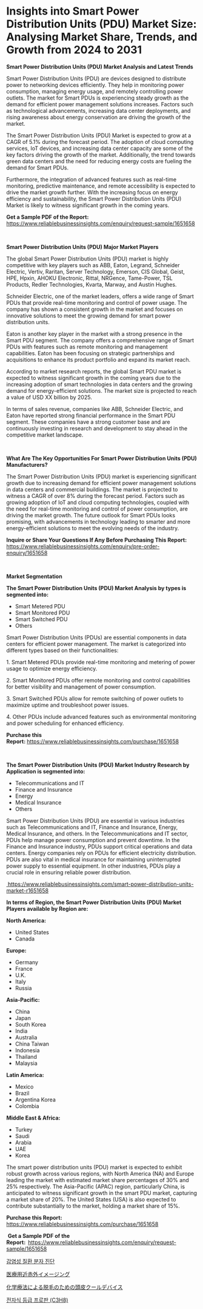 <p><h1>Insights into Smart Power Distribution Units (PDU) Market Size: Analysing Market Share, Trends, and Growth from 2024 to 2031</h1></p><p><strong>Smart Power Distribution Units (PDU) Market Analysis and Latest Trends</strong></p>
<p><p>Smart Power Distribution Units (PDU) are devices designed to distribute power to networking devices efficiently. They help in monitoring power consumption, managing energy usage, and remotely controlling power outlets. The market for Smart PDUs is experiencing steady growth as the demand for efficient power management solutions increases. Factors such as technological advancements, increasing data center deployments, and rising awareness about energy conservation are driving the growth of the market.</p><p>The Smart Power Distribution Units (PDU) Market is expected to grow at a CAGR of 5.1% during the forecast period. The adoption of cloud computing services, IoT devices, and increasing data center capacity are some of the key factors driving the growth of the market. Additionally, the trend towards green data centers and the need for reducing energy costs are fueling the demand for Smart PDUs.</p><p>Furthermore, the integration of advanced features such as real-time monitoring, predictive maintenance, and remote accessibility is expected to drive the market growth further. With the increasing focus on energy efficiency and sustainability, the Smart Power Distribution Units (PDU) Market is likely to witness significant growth in the coming years.</p></p>
<p><strong>Get a Sample PDF of the Report:&nbsp;</strong> <a href="https://www.reliablebusinessinsights.com/enquiry/request-sample/1651658">https://www.reliablebusinessinsights.com/enquiry/request-sample/1651658</a></p>
<p>&nbsp;</p>
<p><strong>Smart Power Distribution Units (PDU) Major Market Players</strong></p>
<p><p>The global Smart Power Distribution Units (PDU) market is highly competitive with key players such as ABB, Eaton, Legrand, Schneider Electric, Vertiv, Raritan, Server Technology, Emerson, CIS Global, Geist, HPE, Hpxin, AHOKU Electronic, Rittal, NRGence, Tame-Power, TSL Products, Redler Technologies, Kvarta, Marway, and Austin Hughes.</p><p>Schneider Electric, one of the market leaders, offers a wide range of Smart PDUs that provide real-time monitoring and control of power usage. The company has shown a consistent growth in the market and focuses on innovative solutions to meet the growing demand for smart power distribution units.</p><p>Eaton is another key player in the market with a strong presence in the Smart PDU segment. The company offers a comprehensive range of Smart PDUs with features such as remote monitoring and management capabilities. Eaton has been focusing on strategic partnerships and acquisitions to enhance its product portfolio and expand its market reach.</p><p>According to market research reports, the global Smart PDU market is expected to witness significant growth in the coming years due to the increasing adoption of smart technologies in data centers and the growing demand for energy-efficient solutions. The market size is projected to reach a value of USD XX billion by 2025.</p><p>In terms of sales revenue, companies like ABB, Schneider Electric, and Eaton have reported strong financial performance in the Smart PDU segment. These companies have a strong customer base and are continuously investing in research and development to stay ahead in the competitive market landscape.</p></p>
<p>&nbsp;</p>
<p><strong>What Are The Key Opportunities For Smart Power Distribution Units (PDU) Manufacturers?</strong></p>
<p><p>The Smart Power Distribution Units (PDU) market is experiencing significant growth due to increasing demand for efficient power management solutions in data centers and commercial buildings. The market is projected to witness a CAGR of over 8% during the forecast period. Factors such as growing adoption of IoT and cloud computing technologies, coupled with the need for real-time monitoring and control of power consumption, are driving the market growth. The future outlook for Smart PDUs looks promising, with advancements in technology leading to smarter and more energy-efficient solutions to meet the evolving needs of the industry.</p></p>
<p><strong>Inquire or Share Your Questions If Any Before Purchasing This Report:</strong> <a href="https://www.reliablebusinessinsights.com/enquiry/pre-order-enquiry/1651658">https://www.reliablebusinessinsights.com/enquiry/pre-order-enquiry/1651658</a></p>
<p>&nbsp;</p>
<p><strong>Market Segmentation</strong></p>
<p><strong>The Smart Power Distribution Units (PDU) Market Analysis by types is segmented into:</strong></p>
<p><ul><li>Smart Metered PDU</li><li>Smart Monitored PDU</li><li>Smart Switched PDU</li><li>Others</li></ul></p>
<p><p>Smart Power Distribution Units (PDUs) are essential components in data centers for efficient power management. The market is categorized into different types based on their functionalities:</p><p>1. Smart Metered PDUs provide real-time monitoring and metering of power usage to optimize energy efficiency.</p><p>2. Smart Monitored PDUs offer remote monitoring and control capabilities for better visibility and management of power consumption.</p><p>3. Smart Switched PDUs allow for remote switching of power outlets to maximize uptime and troubleshoot power issues.</p><p>4. Other PDUs include advanced features such as environmental monitoring and power scheduling for enhanced efficiency.</p></p>
<p><strong>Purchase this Report:&nbsp;</strong><a href="https://www.reliablebusinessinsights.com/purchase/1651658">https://www.reliablebusinessinsights.com/purchase/1651658</a></p>
<p>&nbsp;</p>
<p><strong>The Smart Power Distribution Units (PDU) Market Industry Research by Application is segmented into:</strong></p>
<p><ul><li>Telecommunications and IT</li><li>Finance and Insurance</li><li>Energy</li><li>Medical Insurance</li><li>Others</li></ul></p>
<p><p>Smart Power Distribution Units (PDU) are essential in various industries such as Telecommunications and IT, Finance and Insurance, Energy, Medical Insurance, and others. In the Telecommunications and IT sector, PDUs help manage power consumption and prevent downtime. In the Finance and Insurance industry, PDUs support critical operations and data centers. Energy companies rely on PDUs for efficient electricity distribution. PDUs are also vital in medical insurance for maintaining uninterrupted power supply to essential equipment. In other industries, PDUs play a crucial role in ensuring reliable power distribution.</p></p>
<p><a href="https://www.reliablebusinessinsights.com/smart-power-distribution-units-market-r1651658">&nbsp;https://www.reliablebusinessinsights.com/smart-power-distribution-units-market-r1651658</a></p>
<p><strong>In terms of Region, the Smart Power Distribution Units (PDU) Market Players available by Region are:</strong></p>
<p>
    <p> <strong> North America: </strong>
        <ul>
            <li>United States</li>
            <li>Canada</li>
        </ul>
        </p> 
    <p> <strong> Europe: </strong>
        <ul>
            <li>Germany</li>
            <li>France</li>
            <li>U.K.</li>
            <li>Italy</li>
            <li>Russia</li>
        </ul>
        </p> 
    <p> <strong> Asia-Pacific: </strong>
        <ul>
            <li>China</li>
            <li>Japan</li>
            <li>South Korea</li>
            <li>India</li>
            <li>Australia</li>
            <li>China Taiwan</li>
            <li>Indonesia</li>
            <li>Thailand</li>
            <li>Malaysia</li>
        </ul>
        </p> 
    <p> <strong> Latin America: </strong>
        <ul>
            <li>Mexico</li>
            <li>Brazil</li>
            <li>Argentina Korea</li>
            <li>Colombia</li>
        </ul>
        </p> 
    <p> <strong> Middle East & Africa: </strong>
        <ul>
            <li>Turkey</li>
            <li>Saudi</li>
            <li>Arabia</li>
            <li>UAE</li>
            <li>Korea</li>
        </ul>
    </p>
    </p>
<p><p>The smart power distribution units (PDU) market is expected to exhibit robust growth across various regions, with North America (NA) and Europe leading the market with estimated market share percentages of 30% and 25% respectively. The Asia-Pacific (APAC) region, particularly China, is anticipated to witness significant growth in the smart PDU market, capturing a market share of 20%. The United States (USA) is also expected to contribute substantially to the market, holding a market share of 15%.</p></p>
<p><strong>Purchase this Report: </strong><a href="https://www.reliablebusinessinsights.com/purchase/1651658">https://www.reliablebusinessinsights.com/purchase/1651658</a></p>
<p>&nbsp;<strong>Get a Sample PDF of the Report:&nbsp;&nbsp;</strong><a href="https://www.reliablebusinessinsights.com/enquiry/request-sample/1651658">https://www.reliablebusinessinsights.com/enquiry/request-sample/1651658</a></p>
<p><strong></strong></p>
<p><p><a href="https://medium.com/@estelwisozk1/%EC%A0%84%EC%97%BC%EB%B3%91-%EB%B6%84%EC%9E%90%EC%A7%84%EB%8B%A8-%EC%8B%9C%EC%9E%A5-%EA%B7%9C%EB%AA%A8%EB%8A%94-%EC%84%B8%EA%B3%84-%EC%82%B0%EC%97%85%EC%97%90%EC%84%9C-%EA%B0%80%EC%9E%A5-%EC%A2%8B%EC%9D%80-%EB%A7%88%EC%BC%80%ED%8C%85-%EC%B1%84%EB%84%90%EC%9D%84-%EB%82%98%ED%83%80%EB%83%85%EB%8B%88%EB%8B%A4-38d3b8270534">감염성 질환 분자 진단</a></p><p><a href="https://medium.com/@alfaro.etbn_52903/%E5%8C%BB%E7%99%82%E7%94%A8%E8%BF%91%E8%B5%A4%E5%A4%96%E7%B7%9A%E3%82%A4%E3%83%A1%E3%83%BC%E3%82%B8%E3%83%B3%E3%82%B0%E5%B8%82%E5%A0%B4%E3%81%AF-%E5%B8%82%E5%A0%B4%E3%82%B7%E3%82%A7%E3%82%A2-%E3%82%B5%E3%82%A4%E3%82%BA-%E3%81%8A%E3%82%88%E3%81%B32031%E5%B9%B4%E3%81%BE%E3%81%A7%E3%81%AE%E4%BA%88%E6%B8%AC%E3%81%AB%E7%84%A6%E7%82%B9%E3%82%92%E5%BD%93%E3%81%A6%E3%81%A6%E3%81%84%E3%81%BE%E3%81%99-9552465edad7">医療用近赤外イメージング</a></p><p><a href="https://medium.com/@lawrencewatkins654/%E5%8C%96%E5%AD%A6%E7%99%82%E6%B3%95%E8%AA%98%E7%99%BA%E6%80%A7%E8%84%B1%E6%AF%9B%E3%81%AE%E3%81%9F%E3%82%81%E3%81%AE%E3%82%B9%E3%82%AB%E3%83%AB%E3%83%97%E3%82%AF%E3%83%BC%E3%83%AB%E8%A3%85%E7%BD%AE%E5%B8%82%E5%A0%B4%E3%81%AF-%E5%B8%82%E5%A0%B4%E3%82%B7%E3%82%A7%E3%82%A2-%E5%B8%82%E5%A0%B4%E3%83%88%E3%83%AC%E3%83%B3%E3%83%89-%E5%B8%82%E5%A0%B4%E6%88%90%E9%95%B7%E3%81%AB%E9%96%A2%E3%81%99%E3%82%8B%E6%83%85%E5%A0%B1%E3%82%92%E6%8F%90%E4%BE%9B%E3%81%97%E3%81%BE%E3%81%99-d44fdd2908ce">化学療法による脱毛のための頭皮クールデバイス</a></p><p><a href="https://medium.com/@leeanford76845djf/%EC%A0%84%EA%B8%B0-%EA%B8%89%EC%9D%B4-%ED%94%84%EB%A1%9C%ED%8C%90-c3h8-%EC%8B%9C%EC%9E%A5-%EA%B7%9C%EB%AA%A8%EB%8A%94-%EA%B8%80%EB%A1%9C%EB%B2%8C-%EC%82%B0%EC%97%85%EC%97%90%EC%84%9C-%EA%B0%80%EC%9E%A5-%EC%A2%8B%EC%9D%80-%EB%A7%88%EC%BC%80%ED%8C%85-%EC%B1%84%EB%84%90%EC%9D%84-%EB%B3%B4%EC%97%AC%EC%A4%8D%EB%8B%88%EB%8B%A4-a0cdc54cff24">전자식 등급 프로판 (C3H8)</a></p></p>